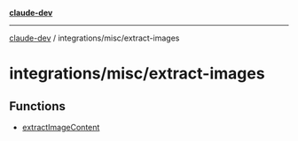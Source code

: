 [**claude-dev**](../../../README.md)

***

[claude-dev](../../../README.md) / integrations/misc/extract-images

# integrations/misc/extract-images

## Functions

- [extractImageContent](functions/extractImageContent.md)
